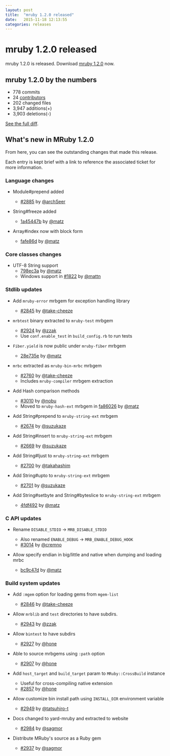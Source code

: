 ```yaml
---
layout: post
title:  "mruby 1.2.0 released"
date:   2015-11-18 12:13:55
categories: releases
---
```


mruby 1.2.0 released
====================

mruby 1.2.0 is released. Download [mruby 1.2.0][mruby-1.2.0-dl] now.

[mruby-1.2.0-dl]: https://github.com/mruby/mruby/archive/1.2.0.zip

## mruby 1.2.0 by the numbers

* 778 commits
* 24 [contributors][contributors]
* 202 changed files
* 3,947 additions(+)
* 3,903 deletions(-)

[See the full diff](https://github.com/mruby/mruby/compare/1.1.0...1.2.0).

## What's new in MRuby 1.2.0

From here, you can see the outstanding changes that made this release.

Each entry is kept brief with a link to reference the associated ticket for
more information.


### Language changes

* Module#prepend added
  * [#2885](https://github.com/mruby/mruby/pull/2885) by [@archSeer][archSeer]

* String#freeze added
  * [1a45447b](https://github.com/mruby/mruby/commit/1a45447b) by [@matz][matz]

* Array#index now with block form
  * [fafe86d](https://github.com/mruby/mruby/commit/fafe86d) by [@matz][matz]


### Core classes changes

* UTF-8 String support
  * [798ec3a](https://github.com/mruby/mruby/commit/798ec3a) by [@matz][matz]
  * Windows support in [#1822](https://github.com/mruby/mruby/pull/1822) by [@mattn][mattn]


### Stdlib updates

* Add `mruby-error` mrbgem for exception handling library
  * [#2845](https://github.com/mruby/mruby/pull/2845) by [@take-cheeze][take-cheeze]

* `mrbtest` binary extracted to `mruby-test` mrbgem
  * [#2924](https://github.com/mruby/mruby/pull/2924) by [@zzak][zzak]
  * Use `conf.enable_test` in `build_config.rb` to run tests

* `Fiber.yield` is now public under `mruby-fiber` mrbgem
  * [28e735e](https://github.com/mruby/mruby/commit/28e735e) by [@matz][matz]

* `mrbc` extracted as `mruby-bin-mrbc` mrbgem
  * [#2760](https://github.com/mruby/mruby/pull/2760) by [@take-cheeze][take-cheeze]
  * Includes `mruby-compiler` mrbgem extraction

* Add Hash comparison methods
  * [#3010](https://github.com/mruby/mruby/pull/3010) by [@nobu][nobu]
  * Moved to `mruby-hash-ext` mrbgem in [fa86026](https://github.com/mruby/mruby/commit/fa86026) by [@matz][matz]

* Add String#prepend to `mruby-string-ext` mrbgem
  * [#2674](https://github.com/mruby/mruby/pull/2674) by [@suzukaze][suzukaze]

* Add String#insert to `mruby-string-ext` mrbgem
  * [#2669](https://github.com/mruby/mruby/pull/2669) by [@suzukaze][suzukaze]

* Add String#ljust to `mruby-string-ext` mrbgem
  * [#2700](https://github.com/mruby/mruby/pull/2700) by [@takahashim][takahashim]

* Add String#upto to `mruby-string-ext` mrbgem
  * [#2701](https://github.com/mruby/mruby/pull/2701) by [@suzukaze][suzukaze]

* Add String#setbyte and String#byteslice to `mruby-string-ext` mrbgem
  * [4fdf492](https://github.com/mruby/mruby/commit/4fdf492) by [@matz][matz]


### C API updates

* Rename `DISABLE_STDIO` -> `MRB_DISABLE_STDIO`
  * Also renamed `ENABLE_DEBUG` -> `MRB_ENABLE_DEBUG_HOOK`
  * [#3014](https://github.com/mruby/mruby/pull/3014) by [@cremno][cremno]

* Allow specify endian in big/little and native when dumping and loading mrbc
  * [bc9c47d](https://github.com/mruby/mruby/commit/bc9c47d) by [@matz][matz]


### Build system updates

* Add `:mgem` option for loading gems from `mgem-list`
  * [#2846](https://github.com/mruby/mruby/pull/2846) by [@take-cheeze][take-cheeze]

* Allow `mrblib` and `test` directories to have subdirs.
  * [#2943](https://github.com/mruby/mruby/pull/2943) by [@zzak][zzak]

* Allow `bintest` to have subdirs
  * [#2927](https://github.com/mruby/mruby/pull/2927) by [@hone][hone]

* Able to source mrbgems using `:path` option
  * [#2907](https://github.com/mruby/mruby/pull/2907) by [@hone][hone]

* Add `host_target` and `build_target` param to `MRuby::CrossBuild` instance
  * Useful for cross-compiling native extension
  * [#2857](https://github.com/mruby/mruby/pull/2857) by [@hone][hone]

* Allow customize bin install path using `INSTALL_DIR` environment variable
  * [#2949](https://github.com/mruby/mruby/pull/2949) by [@tatsuhiro-t][tatsuhiro-t]

* Docs changed to yard-mruby and extracted to website
  * [#2984](https://github.com/mruby/mruby/pull/2984) by [@sagmor][sagmor]

* Distribute MRuby's source as a Ruby gem
  * [#2937](https://github.com/mruby/mruby/pull/2937) by [@sagmor][sagmor]


[matz]: https://github.com/matz
[zzak]: https://github.com/zzak
[hone]: https://github.com/hone
[mattn]: https://github.com/mattn
[cremno]: https://github.com/cremno
[nobu]: https://github.com/nobu
[takahashim]: https://github.com/takahashim
[sagmor]: https://github.com/sagmor
[archSeer]: https://github.com/archSeer
[take-cheeze]: https://github.com/take-cheeze
[suzukaze]: https://github.com/suzukaze
[tatsuhiro-t]: https://github.com/tatsuhiro-t
[contributors]: https://github.com/mruby/mruby/graphs/contributors
